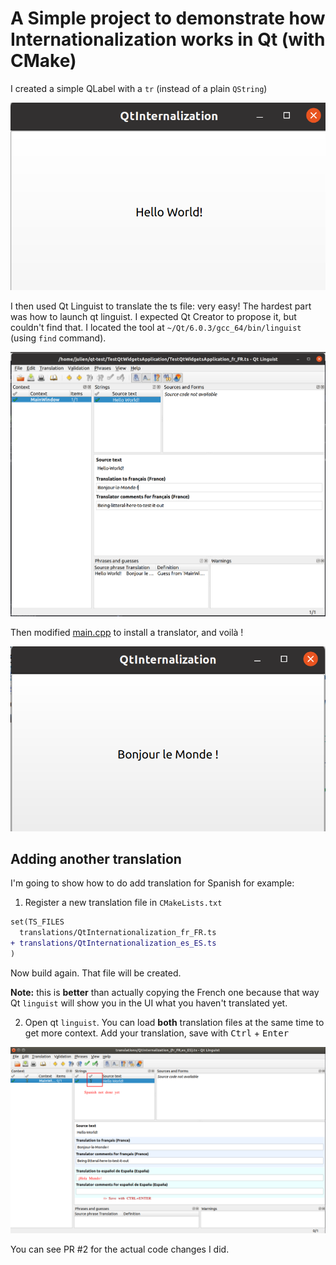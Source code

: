 # A Simple project to demonstrate how Internationalization works in Qt (with CMake)

I created a simple QLabel with a `tr` (instead of a plain `QString`)

![Before](doc/before.png)

I then used Qt Linguist to translate the ts file: very easy! The hardest part was how to launch qt linguist. I expected Qt Creator to propose it, but couldn't find that.
I located the tool at `~/Qt/6.0.3/gcc_64/bin/linguist` (using `find` command).

![Qt Linguist](doc/qt_linguist.png)

Then modified [main.cpp](main.cpp) to install a translator, and voilà !

![After](doc/after.png)

## Adding another translation

I'm going to show how to do add translation for Spanish for example:

1. Register a new translation file in `CMakeLists.txt`

```diff
set(TS_FILES
  translations/QtInternationalization_fr_FR.ts
+ translations/QtInternationalization_es_ES.ts
)
```

Now build again. That file will be created.

**Note:** this is **better** than actually copying the French one because that way Qt `linguist` will show you in the UI what you haven't translated yet.

2. Open qt `linguist`. You can load **both** translation files at the same time to get more context. Add your translation, save with <kbd>Ctrl</kbd> + <kbd>Enter</kbd>

![Qt Linguist, adding spanish translation](doc/Add_spanish_translation.png)

You can see PR #2 for the actual code changes I did.
